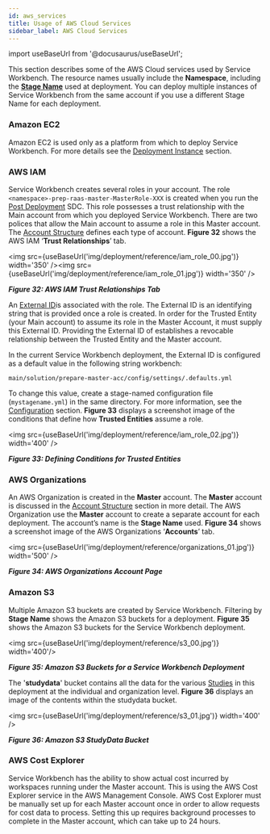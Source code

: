 ```yaml
---
id: aws_services
title: Usage of AWS Cloud Services
sidebar_label: AWS Cloud Services
---
```

import useBaseUrl from '@docusaurus/useBaseUrl';

This section describes some of the AWS Cloud services used by Service Workbench. The resource names usually include the **Namespace**, including the  [**Stage Name**](/deployment/pre_deployment/configuration#Namespace) used at deployment. You can deploy multiple instances of Service Workbench from the same account if you use a different Stage Name for each deployment.

### Amazon EC2

Amazon EC2 is used only as a platform from which to deploy Service Workbench. For more details see the [Deployment Instance](/deployment/pre_deployment/deployment_instance) section. 

### AWS IAM

Service Workbench creates several roles in your account. The role `<namespace>-prep-raas-master-MasterRole-XXX` is created when you run the  [Post Deployment](/deployment/post_deployment/index) SDC.  This role possesses a trust relationship with the Main account from which you deployed Service Workbench. There are two polices that allow the Main account to assume a role in this Master account. The [Account Structure](/user_guide/account_structure) defines each type of account. **Figure 32** shows the AWS IAM ‘**Trust Relationships**’ tab. 

<img src={useBaseUrl('img/deployment/reference/iam_role_00.jpg')} width='350' /><img src={useBaseUrl('img/deployment/reference/iam_role_01.jpg')} width='350' />

***Figure 32: AWS IAM Trust Relationships Tab***

An [External ID](https://docs.aws.amazon.com/IAM/latest/UserGuide/id_roles_create_for-user_externalid.html)is associated with the role. The External ID is an identifying string that is provided once a role is created. In order for the Trusted Entity (your Main account) to assume its role in the Master Account, it must supply this External ID. Providing the External ID of establishes a revocable relationship between the Trusted Entity and the Master account.

In the current Service Workbench deployment, the External ID is configured as a default value in the following string workbench: 

```
main/solution/prepare-master-acc/config/settings/.defaults.yml
```
To change this value, create a stage-named configuration file (`mystagename.yml`) in the same directory. For more information, see the [Configuration](/deployment/pre_deployment/configuration) section. **Figure 33** displays a screenshot image of the conditions that define how **Trusted Entities** assume a role.

<img src={useBaseUrl('img/deployment/reference/iam_role_02.jpg')} width='400' />

***Figure 33: Defining Conditions for Trusted Entities***

### AWS Organizations

An AWS Organization is created in the **Master** account. The **Master** account is discussed in the [Account Structure](/user_guide/account_structure) section in more detail. The AWS Organization use the **Master** account to create a separate account for each deployment. The account’s name is the **Stage Name** used. **Figure 34** shows a screenshot image of the AWS Organizations ‘**Accounts**’ tab. 

<img src={useBaseUrl('img/deployment/reference/organizations_01.jpg')} width='500' />

***Figure 34: AWS Organizations Account Page*** 

### Amazon S3

Multiple Amazon S3 buckets are created by Service Workbench. Filtering by **Stage Name** shows the Amazon S3 buckets for a deployment. **Figure 35** shows the Amazon S3 buckets for the Service Workbench deployment. 

<img src={useBaseUrl('img/deployment/reference/s3_00.jpg')} width='400'/>

***Figure 35: Amazon S3 Buckets for a Service Workbench Deployment***

The '**studydata**' bucket contains all the data for the various [Studies](/user_guide/sidebar/common/studies/introduction) in this deployment at the individual and organization level. **Figure 36** displays an image of the contents within the studydata bucket.  

<img src={useBaseUrl('img/deployment/reference/s3_01.jpg')} width='400' />

***Figure 36: Amazon S3 StudyData Bucket***

### AWS Cost Explorer

Service Workbench has the ability to show actual cost incurred by workspaces running under the Master account. This is using the AWS Cost Explorer service in the AWS Management Console. AWS Cost Explorer must be manually set up for each Master account once in order to allow requests for cost data to process. Setting this up requires background processes to complete in the Master account, which can take up to 24 hours.